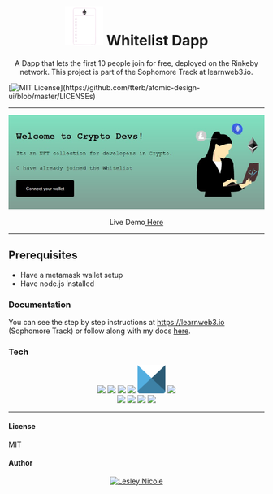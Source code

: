 
<h1 align="center"><img src="list.svg" alt="logo" width="15%"> Whitelist Dapp</h1>

<p align="center">A Dapp that lets the first 10 people join for free, deployed on the Rinkeby network. This project is part of the Sophomore Track at learnweb3.io.</p>

[![MIT License](https://img.shields.io/apm/l/atomic-design-ui.svg?)](https://github.com/tterb/atomic-design-ui/blob/master/LICENSEs)

***

![App Screenshot](screenshot.jpg)

<p align="center">Live Demo<a href="http://whitelist-dapp-nine-eta.vercel.app/"> Here</a></p>

***

## Prerequisites

- Have a metamask wallet setup
- Have node.js installed

### Documentation

You can see the step by step instructions at <https://learnweb3.io> (Sophomore Track) or follow along with my docs [here]( https://lesley-z.notion.site/Whitelist-Dapp-ac2287eea8e14d16820e0c624385df4d).

### Tech

<div align="center"><img width="55" src="https://raw.githubusercontent.com/gilbarbara/logos/master/logos/eslint-old.svg"/> <img width="55" src="https://raw.githubusercontent.com/gilbarbara/logos/master/logos/eslint.svg"/> <img width="55" src="https://raw.githubusercontent.com/gilbarbara/logos/master/logos/ethereum.svg"/> <img width="55" src="https://raw.githubusercontent.com/gilbarbara/logos/master/logos/glint.svg"/>  <img width="55" src="https://raw.githubusercontent.com/gilbarbara/logos/master/logos/neat.svg"/>  <img width="55" src="https://raw.githubusercontent.com/gilbarbara/logos/master/logos/nextjs.svg"/>
<br><img width="55" src="https://raw.githubusercontent.com/gilbarbara/logos/master/logos/nuxt.svg"/> <img width="55" src="https://raw.githubusercontent.com/gilbarbara/logos/master/logos/preact.svg"/> <img width="55" src="https://raw.githubusercontent.com/gilbarbara/logos/master/logos/react.svg"/> <img width="55" src="https://raw.githubusercontent.com/gilbarbara/logos/master/logos/chai.svg"/></div>

***

#### License

MIT

#### Author

<div align="center"><a href="https://lesley-nicole.github.io"><img src="https://res.cloudinary.com/lesley-z/image/upload/v1654812458/Branding/lesley-nicole1_rna1zd.svg" alt="Lesley Nicole" width="50%"></div>
